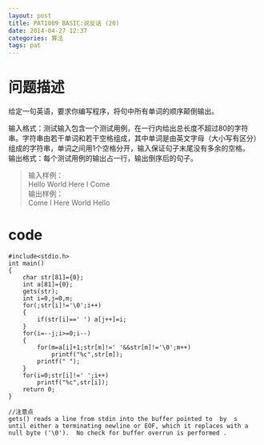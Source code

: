 ```yaml
---
layout: post
title: PAT1009 BASIC:说反话 (20)
date: 2014-04-27 12:37
categories: 算法
tags: pat
---
```


# 问题描述
给定一句英语，要求你编写程序，将句中所有单词的顺序颠倒输出。

输入格式：测试输入包含一个测试用例，在一行内给出总长度不超过80的字符串。字符串由若干单词和若干空格组成，其中单词是由英文字母（大小写有区分）组成的字符串，单词之间用1个空格分开，输入保证句子末尾没有多余的空格。  
输出格式：每个测试用例的输出占一行，输出倒序后的句子。

>输入样例：  
Hello World Here I Come  
输出样例：  
Come I Here World Hello


# code
```
#include<stdio.h>
int main()
{
	char str[81]={0};
	int a[81]={0};
	gets(str);
	int i=0,j=0,m;
	for(;str[i]!='\0';i++)
	{
		if(str[i]==' ') a[j++]=i;
	}
	for(i=--j;i>=0;i--)
	{
		for(m=a[i]+1;str[m]!=' '&&str[m]!='\0';m++)
			printf("%c",str[m]);
		printf(" ");
	}
	for(i=0;str[i]!=' ';i++)
		printf("%c",str[i]);	
	return 0;	
}

//注意点
gets() reads a line from stdin into the buffer pointed to  by  s  until either a terminating newline or EOF, which it replaces with a null byte ('\0').  No check for buffer overrun is performed .
```

